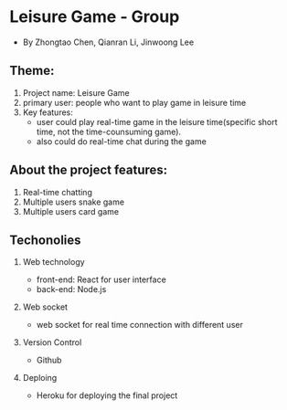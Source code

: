 # Leisure Game - Group 
 + By Zhongtao Chen, Qianran Li, Jinwoong Lee

## Theme:
1. Project name: Leisure Game
2. primary user: people who want to play game in leisure time
3. Key features: 
	+ user could play real-time game in the leisure time(specific short time, not the time-counsuming game).
	+ also could do real-time chat during the game

## About the project features:
1. Real-time chatting
2. Multiple users snake game
3. Multiple users card game

## Techonolies
1. Web technology
	+ front-end: React for user interface
	+ back-end: Node.js 

2. Web socket
	+ web socket for real time connection with different user

3. Version Control
	+ Github

4. Deploing
	+ Heroku for deploying the final project
